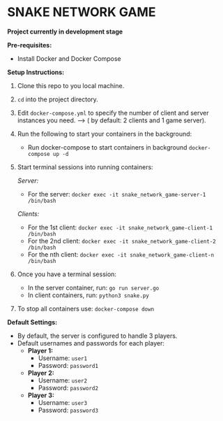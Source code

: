 # SNAKE NETWORK GAME

**Project currently in development stage**

**Pre-requisites:**
- Install Docker and Docker Compose

**Setup Instructions:**
1. Clone this repo to you local machine.
2. `cd` into the project directory.
3. Edit `docker-compose.yml` to specify the number of client and server instances you need. --> ( by default: 2 clients and 1 game server).
4. Run the following to start your containers in the background: 
	- Run docker-compose to start containers in background ```docker-compose up -d```
5. Start terminal sessions into running containers:

   *Server:*
   - For the server: `docker exec -it snake_network_game-server-1 /bin/bash`
   
   *Clients:*
   - For the 1st client: `docker exec -it snake_network_game-client-1 /bin/bash`
   - For the 2nd client: `docker exec -it snake_network_game-client-2 /bin/bash`
   - For the nth client: `docker exec -it snake_network_game-client-n /bin/bash`

6. Once you have a terminal session:
   - In the server container, run: `go run server.go`
   - In client containers, run: `python3 snake.py`

7. To stop all containers use:
   ```docker-compose down```

**Default Settings:**
- By default, the server is configured to handle 3 players.
- Default usernames and passwords for each player:
  - **Player 1:**
    - Username: `user1`
    - Password: `password1`
  - **Player 2:**
    - Username: `user2`
    - Password: `password2`
  - **Player 3:**
    - Username: `user3`
    - Password: `password3`


  
